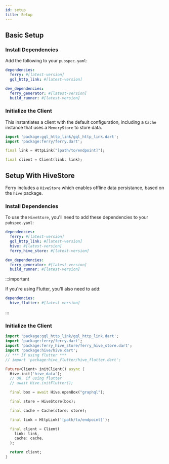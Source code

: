 ```yaml
---
id: setup
title: Setup
---
```


## Basic Setup

### Install Dependencies

Add the following to your `pubspec.yaml`:

```yaml
dependencies:
  ferry: #[latest-version]
  gql_http_link: #[latest-version]

dev_dependencies:
  ferry_generator: #[latest-version]
  build_runner: #[latest-version]
```

### Initialize the Client

This instantiates a client with the default configuration, including a `Cache` instance that uses a `MemoryStore` to store data.

```dart
import 'package:gql_http_link/gql_http_link.dart';
import 'package:ferry/ferry.dart';

final link = HttpLink("[path/to/endpoint]");

final client = Client(link: link);
```

## Setup With HiveStore

Ferry includes a `HiveStore` which enables offline data persistance, based on the `hive` package.

### Install Dependencies

To use the `HiveStore`, you'll need to add these dependencies to your `pubspec.yaml`:

```yaml
dependencies:
  ferry: #[latest-version]
  gql_http_link: #[latest-version]
  hive: #[latest-version]
  ferry_hive_store: #[latest-version]

dev_dependencies:
  ferry_generator: #[latest-version]
  build_runner: #[latest-version]
```

:::important

If you're using Flutter, you'll also need to add:

```yaml
dependencies:
  hive_flutter: #[latest-version]
```

:::

### Initialize the Client

```dart
import 'package:gql_http_link/gql_http_link.dart';
import 'package:ferry/ferry.dart';
import 'package:ferry_hive_store/ferry_hive_store.dart';
import 'package:hive/hive.dart';
// *** If using flutter ***
// import 'package:hive_flutter/hive_flutter.dart';

Future<Client> initClient() async {
  Hive.init('hive_data');
  // OR, if using flutter
  // await Hive.initFlutter();

  final box = await Hive.openBox("graphql");

  final store = HiveStore(box);

  final cache = Cache(store: store);

  final link = HttpLink('[path/to/endpoint]');

  final client = Client(
    link: link,
    cache: cache,
  );

  return client;
}
```
